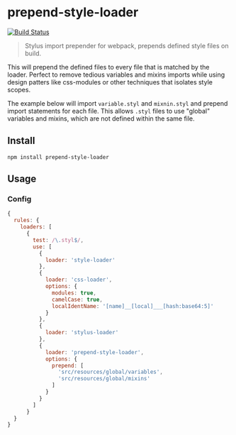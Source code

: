 # prepend-style-loader
[![Build Status](https://travis-ci.org/JoelRoxell/prepend-style-loader.svg?branch=master)](https://travis-ci.org/JoelRoxell/prepend-style-loader)

> Stylus import prepender for webpack, prepends defined style files on build.

This will prepend the defined files to every file that is matched by the loader. Perfect to remove tedious variables and mixins imports while using design patters like css-modules or other techniques that isolates style scopes.

The example below will import `variable.styl` and `mixnin.styl` and prepend import statements for each file. This allows `.styl` files to use "global" variables and mixins, which are not defined within the same file.

## Install
`npm install prepend-style-loader`

## Usage
### Config
```javascript
{
  rules: {
    loaders: [
      {
        test: /\.styl$/,
        use: [
          {
            loader: 'style-loader'
          },
          {
            loader: 'css-loader',
            options: {
              modules: true,
              camelCase: true,
              localIdentName: '[name]__[local]___[hash:base64:5]'
            }
          },
          {
            loader: 'stylus-loader'
          },
          {
            loader: 'prepend-style-loader',
            options: {
              prepend: [
                'src/resources/global/variables',
                'src/resources/global/mixins'
              ]
            }
          }
        ]
      }
  }
}
```

